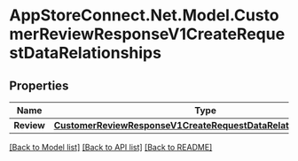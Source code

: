 # AppStoreConnect.Net.Model.CustomerReviewResponseV1CreateRequestDataRelationships

## Properties

Name | Type | Description | Notes
------------ | ------------- | ------------- | -------------
**Review** | [**CustomerReviewResponseV1CreateRequestDataRelationshipsReview**](CustomerReviewResponseV1CreateRequestDataRelationshipsReview.md) |  | 

[[Back to Model list]](../README.md#documentation-for-models) [[Back to API list]](../README.md#documentation-for-api-endpoints) [[Back to README]](../README.md)

